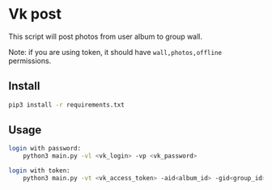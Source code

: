 # Vk post

This script will post photos from user album to group wall. 

Note: if you are using token, it should have `wall,photos,offline` permissions.

## Install
```bash
pip3 install -r requirements.txt 
```

## Usage
```bash
login with password:
	python3 main.py -vl <vk_login> -vp <vk_password>
```
```bash
login with token:
	python3 main.py -vt <vk_access_token> -aid<album_id> -gid<group_id> -i<interval_in_seconds>
```

